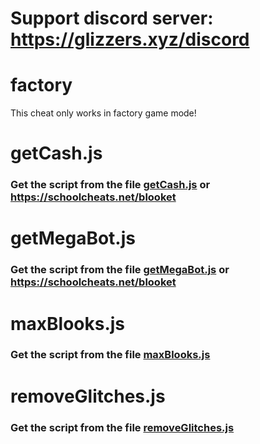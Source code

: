 # Support discord server: https://glizzers.xyz/discord

# factory

This cheat only works in factory game mode!

# getCash.js

### Get the script from the file [getCash.js](https://raw.githubusercontent.com/glixzzy/blooket-hack/main/factory/getCash.js) or https://schoolcheats.net/blooket

# getMegaBot.js

### Get the script from the file [getMegaBot.js](https://raw.githubusercontent.com/glixzzy/blooket-hack/main/factory/getMegaBot.js) or https://schoolcheats.net/blooket

# maxBlooks.js

### Get the script from the file [maxBlooks.js](https://raw.githubusercontent.com/glixzzy/blooket-hack/main/factory/maxBlooks.js)

# removeGlitches.js

### Get the script from the file [removeGlitches.js](https://raw.githubusercontent.com/glixzzy/blooket-hack/main/factory/removeGlitches.js)